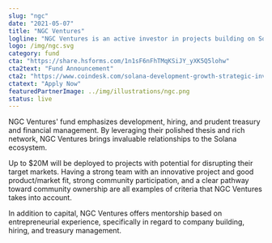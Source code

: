 ```yaml
---
slug: "ngc"
date: "2021-05-07"
title: "NGC Ventures"
logline: "NGC Ventures is an active investor in projects building on Solana that have innovative use cases and solve pressing issues."
logo: /img/ngc.svg
category: fund
cta: "https://share.hsforms.com/1n1sF6nFhTMqKSiJY_yXK5Q5lohw"
cta2text: "Fund Announcement"
cta2: "https://www.coindesk.com/solana-development-growth-strategic-investment-funds"
ctatext: "Apply Now"
featuredPartnerImage: ../img/illustrations/ngc.png
status: live
---
```


NGC Ventures' fund emphasizes development, hiring, and prudent treasury and financial management. By leveraging their polished thesis and rich network, NGC Ventures brings invaluable relationships to the Solana ecosystem.

Up to $20M will be deployed to projects with potential for disrupting their target markets. Having a strong team with an innovative project and good product/market fit, strong community participation, and a clear pathway toward community ownership are all examples of criteria that NGC Ventures takes into account.

In addition to capital, NGC Ventures offers mentorship based on entrepreneurial experience, specifically in regard to company building, hiring, and treasury management.
